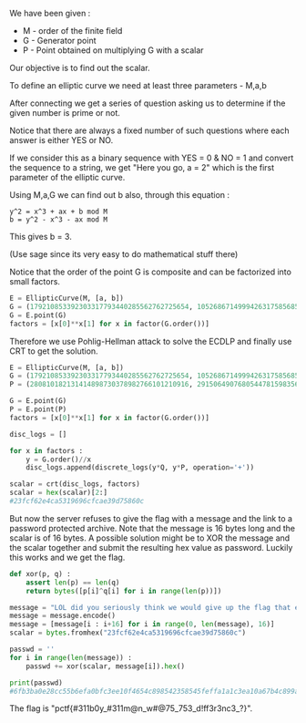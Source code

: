We have been given :
* M - order of the finite field
* G - Generator point
* P - Point obtained on multiplying G with a scalar

Our objective is to find out the scalar.

To define an elliptic curve we need at least three parameters - M,a,b

After connecting we get a series of question asking us to determine
if the given number is prime or not.

Notice that there are always a fixed number of such questions where
each answer is either YES or NO.

If we consider this as a binary sequence with YES = 0 & NO = 1 and
convert the sequence to a string, we get "Here you go, a = 2" which
is the first parameter of the elliptic curve.

Using M,a,G we can find out b also, through this equation :
```
y^2 = x^3 + ax + b mod M
b = y^2 - x^3 - ax mod M
```
This gives b = 3.

(Use sage since its very easy to do mathematical stuff there)

Notice that the order of the point G is composite and can be factorized
into small factors.

```python
E = EllipticCurve(M, [a, b])
G = (179210853392303317793440285562762725654, 105268671499942631758568591033409611165)
G = E.point(G)
factors = [x[0]**x[1] for x in factor(G.order())]
```

Therefore we use Pohlig-Hellman attack to solve the ECDLP and finally use CRT to
get the solution.

```python
E = EllipticCurve(M, [a, b])
G = (179210853392303317793440285562762725654, 105268671499942631758568591033409611165)
P = (280810182131414898730378982766101210916, 291506490768054478159835604632710368904)

G = E.point(G)
P = E.point(P)
factors = [x[0]**x[1] for x in factor(G.order())]

disc_logs = []

for x in factors :
	y = G.order()//x
	disc_logs.append(discrete_logs(y*Q, y*P, operation='+'))

scalar = crt(disc_logs, factors)
scalar = hex(scalar)[2:]
#23fcf62e4ca5319696cfcae39d75860c
```

But now the server refuses to give the flag with a message and the link to a password protected archive.
Note that the message is 16 bytes long and the scalar is of 16 bytes.
A possible solution might be to XOR the message and the scalar together and submit the resulting hex value as password.
Luckily this works and we get the flag.

```python
def xor(p, q) :
	assert len(p) == len(q)
	return bytes([p[i]^q[i] for i in range(len(p))])

message = "LOL did you seriously think we would give up the flag that easy?"
message = message.encode()
message = [message[i : i+16] for i in range(0, len(message), 16)]
scalar = bytes.fromhex("23fcf62e4ca5319696cfcae39d75860c")

passwd = ''
for i in range(len(message)) :
	passwd += xor(scalar, message[i]).hex()

print(passwd)
#6fb3ba0e28cc55b6efa0bfc3ee10f4654c898542358545feffa1a1c3ea10a67b4c899a4a6cc258e0f3efbf93bd01ee69039a9a4f2b8545fef7bbea86fc06ff33
```

The flag is "pctf{#311b0y_#311m@n_w#@75_753_d!ff3r3nc3_?}".
